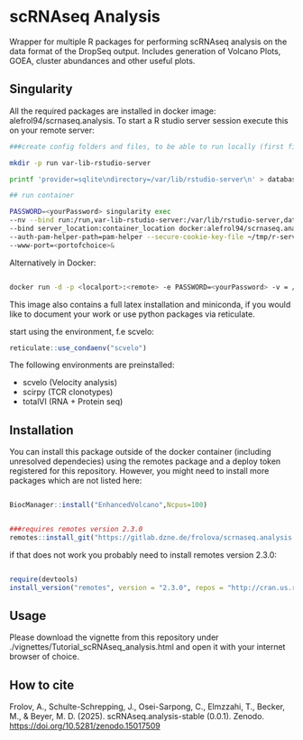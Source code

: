 # scRNAseq Analysis

Wrapper for multiple R packages for performing scRNAseq analysis on the data format of the DropSeq output. Includes generation of Volcano
Plots, GOEA, cluster abundances and other useful plots.

## Singularity 

All the required packages are installed in docker image: alefrol94/scrnaseq.analysis.
To start a R studio server session execute this on your remote server:

```bash
###create config folders and files, to be able to run locally (first fill in individual information)

mkdir -p run var-lib-rstudio-server

printf 'provider=sqlite\ndirectory=/var/lib/rstudio-server\n' > database.conf

## run container 

PASSWORD=<yourPassword> singularity exec 
--nv --bind run:/run,var-lib-rstudio-server:/var/lib/rstudio-server,database.conf:/etc/rstudio/database.conf 
--bind server_location:container_location docker:alefrol94/scrnaseq.analysis rserver --www-address=<yourServer> --auth-none=0 
--auth-pam-helper-path=pam-helper --secure-cookie-key-file ~/tmp/r-server --server-data-dir ~/var/run/rstudio-server
--www-port=<portofchoice>&

```
Alternatively in Docker: 
```bash

docker run -d -p <localport>:<remote> -e PASSWORD=<yourPassword> -v = /home/user:/home/user alefrol94/scrnaseq.analysis:reticulate rserver --www-port=8787 --secure-cookie-key-file /home/user/tmp/r-server --server-daemonize=0

```

This image also contains a full latex installation and miniconda, if you would like to document your work or use python packages via 
reticulate.


start using the environment, f.e scvelo:

```R
reticulate::use_condaenv("scvelo")
```

The following environments are preinstalled: 

- scvelo (Velocity analysis)
- scirpy (TCR clonotypes)
- totalVI (RNA + Protein seq)



## Installation

You can install this package outside of the docker container (including unresolved dependecies) using the remotes package and a deploy token registered for this repository. However, 
you might need to install more packages which are not listed here:

```R

BiocManager::install("EnhancedVolcano",Ncpus=100)


###requires remotes version 2.3.0
remotes::install_git("https://gitlab.dzne.de/frolova/scrnaseq.analysis.git")

```

if that does not work you probably need to install remotes version 2.3.0:

```R

require(devtools)
install_version("remotes", version = "2.3.0", repos = "http://cran.us.r-project.org")

```

## Usage

Please download the vignette from this repository under ./vignettes/Tutorial_scRNAseq_analysis.html and open it 
with your internet browser of choice.

## How to cite

Frolov, A., Schulte-Schrepping, J., Osei-Sarpong, C., Elmzzahi, T., Becker, M., & Beyer, M. D. (2025). scRNAseq.analysis-stable (0.0.1). Zenodo. https://doi.org/10.5281/zenodo.15017509